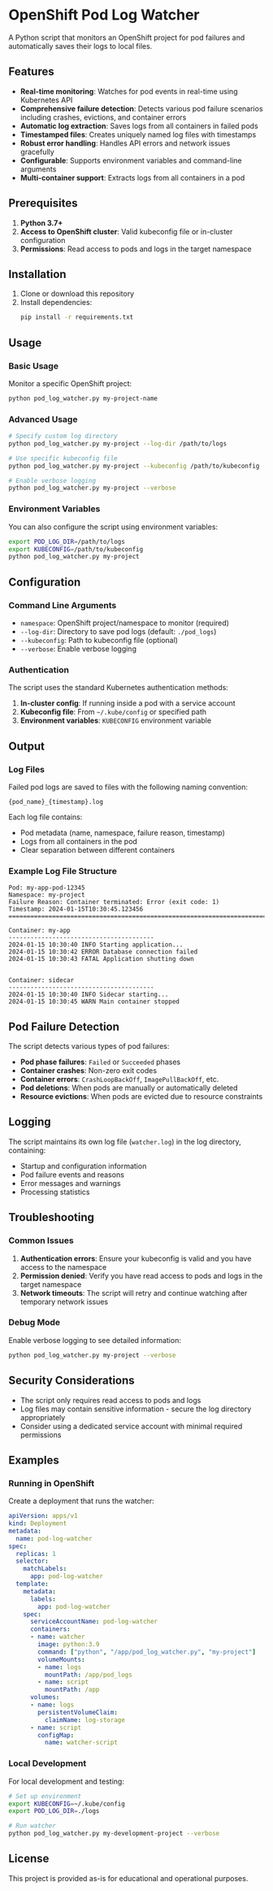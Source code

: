# OpenShift Pod Log Watcher

A Python script that monitors an OpenShift project for pod failures and automatically saves their logs to local files.

## Features

- **Real-time monitoring**: Watches for pod events in real-time using Kubernetes API
- **Comprehensive failure detection**: Detects various pod failure scenarios including crashes, evictions, and container errors
- **Automatic log extraction**: Saves logs from all containers in failed pods
- **Timestamped files**: Creates uniquely named log files with timestamps
- **Robust error handling**: Handles API errors and network issues gracefully
- **Configurable**: Supports environment variables and command-line arguments
- **Multi-container support**: Extracts logs from all containers in a pod

## Prerequisites

1. **Python 3.7+**
2. **Access to OpenShift cluster**: Valid kubeconfig file or in-cluster configuration
3. **Permissions**: Read access to pods and logs in the target namespace

## Installation

1. Clone or download this repository
2. Install dependencies:
   ```bash
   pip install -r requirements.txt
   ```

## Usage

### Basic Usage

Monitor a specific OpenShift project:

```bash
python pod_log_watcher.py my-project-name
```

### Advanced Usage

```bash
# Specify custom log directory
python pod_log_watcher.py my-project --log-dir /path/to/logs

# Use specific kubeconfig file
python pod_log_watcher.py my-project --kubeconfig /path/to/kubeconfig

# Enable verbose logging
python pod_log_watcher.py my-project --verbose
```

### Environment Variables

You can also configure the script using environment variables:

```bash
export POD_LOG_DIR=/path/to/logs
export KUBECONFIG=/path/to/kubeconfig
python pod_log_watcher.py my-project
```

## Configuration

### Command Line Arguments

- `namespace`: OpenShift project/namespace to monitor (required)
- `--log-dir`: Directory to save pod logs (default: `./pod_logs`)
- `--kubeconfig`: Path to kubeconfig file (optional)
- `--verbose`: Enable verbose logging

### Authentication

The script uses the standard Kubernetes authentication methods:

1. **In-cluster config**: If running inside a pod with a service account
2. **Kubeconfig file**: From `~/.kube/config` or specified path
3. **Environment variables**: `KUBECONFIG` environment variable

## Output

### Log Files

Failed pod logs are saved to files with the following naming convention:
```
{pod_name}_{timestamp}.log
```

Each log file contains:
- Pod metadata (name, namespace, failure reason, timestamp)
- Logs from all containers in the pod
- Clear separation between different containers

### Example Log File Structure

```
Pod: my-app-pod-12345
Namespace: my-project
Failure Reason: Container terminated: Error (exit code: 1)
Timestamp: 2024-01-15T10:30:45.123456
================================================================================

Container: my-app
----------------------------------------
2024-01-15 10:30:40 INFO Starting application...
2024-01-15 10:30:42 ERROR Database connection failed
2024-01-15 10:30:43 FATAL Application shutting down


Container: sidecar
----------------------------------------
2024-01-15 10:30:40 INFO Sidecar starting...
2024-01-15 10:30:45 WARN Main container stopped
```

## Pod Failure Detection

The script detects various types of pod failures:

- **Pod phase failures**: `Failed` or `Succeeded` phases
- **Container crashes**: Non-zero exit codes
- **Container errors**: `CrashLoopBackOff`, `ImagePullBackOff`, etc.
- **Pod deletions**: When pods are manually or automatically deleted
- **Resource evictions**: When pods are evicted due to resource constraints

## Logging

The script maintains its own log file (`watcher.log`) in the log directory, containing:
- Startup and configuration information
- Pod failure events and reasons
- Error messages and warnings
- Processing statistics

## Troubleshooting

### Common Issues

1. **Authentication errors**: Ensure your kubeconfig is valid and you have access to the namespace
2. **Permission denied**: Verify you have read access to pods and logs in the target namespace
3. **Network timeouts**: The script will retry and continue watching after temporary network issues

### Debug Mode

Enable verbose logging to see detailed information:
```bash
python pod_log_watcher.py my-project --verbose
```

## Security Considerations

- The script only requires read access to pods and logs
- Log files may contain sensitive information - secure the log directory appropriately
- Consider using a dedicated service account with minimal required permissions

## Examples

### Running in OpenShift

Create a deployment that runs the watcher:

```yaml
apiVersion: apps/v1
kind: Deployment
metadata:
  name: pod-log-watcher
spec:
  replicas: 1
  selector:
    matchLabels:
      app: pod-log-watcher
  template:
    metadata:
      labels:
        app: pod-log-watcher
    spec:
      serviceAccountName: pod-log-watcher
      containers:
      - name: watcher
        image: python:3.9
        command: ["python", "/app/pod_log_watcher.py", "my-project"]
        volumeMounts:
        - name: logs
          mountPath: /app/pod_logs
        - name: script
          mountPath: /app
      volumes:
      - name: logs
        persistentVolumeClaim:
          claimName: log-storage
      - name: script
        configMap:
          name: watcher-script
```

### Local Development

For local development and testing:

```bash
# Set up environment
export KUBECONFIG=~/.kube/config
export POD_LOG_DIR=./logs

# Run watcher
python pod_log_watcher.py my-development-project --verbose
```

## License

This project is provided as-is for educational and operational purposes.

